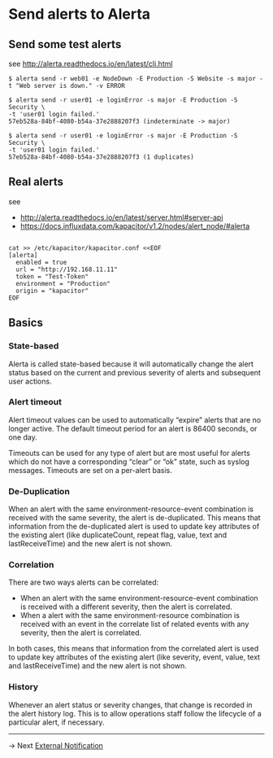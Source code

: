 # Send alerts to Alerta

## Send some test alerts

see http://alerta.readthedocs.io/en/latest/cli.html

```
$ alerta send -r web01 -e NodeDown -E Production -S Website -s major -t "Web server is down." -v ERROR

```

```
$ alerta send -r user01 -e loginError -s major -E Production -S Security \
-t 'user01 login failed.'
57eb528a-84bf-4080-b54a-37e2888207f3 (indeterminate -> major)

$ alerta send -r user01 -e loginError -s major -E Production -S Security \
-t 'user01 login failed.'
57eb528a-84bf-4080-b54a-37e2888207f3 (1 duplicates)

```

## Real alerts

see
* http://alerta.readthedocs.io/en/latest/server.html#server-api
* https://docs.influxdata.com/kapacitor/v1.2/nodes/alert_node/#alerta

```

cat >> /etc/kapacitor/kapacitor.conf <<EOF
[alerta]
  enabled = true
  url = "http://192.168.11.11"
  token = "Test-Token"
  environment = "Production"
  origin = "kapacitor"
EOF

```

## Basics

### State-based
Alerta is called state-based because it will automatically change the alert status based on the current and previous severity of alerts and subsequent user actions.

### Alert timeout

Alert timeout values can be used to automatically “expire” alerts that are no longer active. The default timeout period for an alert is 86400 seconds, or one day.

Timeouts can be used for any type of alert but are most useful for alerts which do not have a corresponding “clear” or “ok” state, such as syslog messages. Timeouts are set on a per-alert basis.

### De-Duplication

When an alert with the same environment-resource-event combination is received with the same severity, the alert is de-duplicated.
This means that information from the de-duplicated alert is used to update key attributes of the existing alert (like duplicateCount, repeat flag, value, text and lastReceiveTime) and the new alert is not shown.

### Correlation

There are two ways alerts can be correlated:
* When an alert with the same environment-resource-event combination is received with a different severity, then the alert is correlated.
* When a alert with the same environment-resource combination is received with an event in the correlate list of related events with any severity, then the alert is correlated.

In both cases, this means that information from the correlated alert is used to update key attributes of the existing alert (like severity, event, value, text and lastReceiveTime) and the new alert is not shown.

### History

Whenever an alert status or severity changes, that change is recorded in the alert history log. This is to allow operations staff follow the lifecycle of a particular alert, if necessary.

-------
-> Next [External Notification](notify.md)
